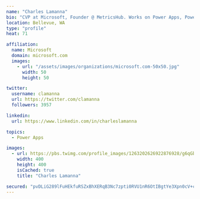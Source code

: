 ```yaml
---
name: "Charles Lamanna"
bio: "CVP at Microsoft, Founder @ MetricsHub. Works on Power Apps, Power Automate, Power Virtual Agent, Common Data Service and Dynamics 365."
location: Bellevue, WA
type: "profile"
heat: 71

affiliation:
  name: Microsoft
  domain: microsoft.com
  images:
    - url: "/assets/images/organizations/microsoft.com-50x50.jpg"
      width: 50
      height: 50

twitter:
  username: clamanna
  url: https://twitter.com/clamanna
  followers: 3957

linkedin:
  url: https://www.linkedin.com/in/charleslamanna

topics:
  - Power Apps

images:
  - url: https://pbs.twimg.com/profile_images/1263202626922876928/g6qGbHZ-_400x400.jpg
    width: 400
    height: 400
    isCached: true
    title: "Charles Lamanna"

secured: "pvDLiG289lFuHEkfuRSZxBhXERqB3Nc7zpti0RVU1nR6OtIBgtYe3Xpn0cV+cJfzvTDIRfOt/DksSoHWGSdBVHQ82mQU5lWVhk3nE8PvwCbUFG/0duO9i3laULPr6AS0H42Gi61H+yElnIxYxAXJhQVtMBV41yM5BnKUaHa2iZ3Xxtmv9fnS/sBdHzWc1u1mMktALvQcSTu4ZhBE1vWTTqeQO8ZX9Rk9BvmbcHjlipMeUbGagc3tzgTrSlR8xrcl1HBStLYVLN93Rf3txtv9SF58PoSNL6at5X4OzlvKolungtXnVrPejLiLCAzNfRKCGSlP6Fw7vdLIN9Xhw8OeoZHdSJ4RI9+vhFc2pfoHHRIeM+umMniqg8k9vMBRXXgvZ5JqTiaoabHfxopUTi03kKyjxklB3q2SYAj8g4Bgzfs=;itvcd7EoKB9nd8VsAKp/VQ=="
---
```


